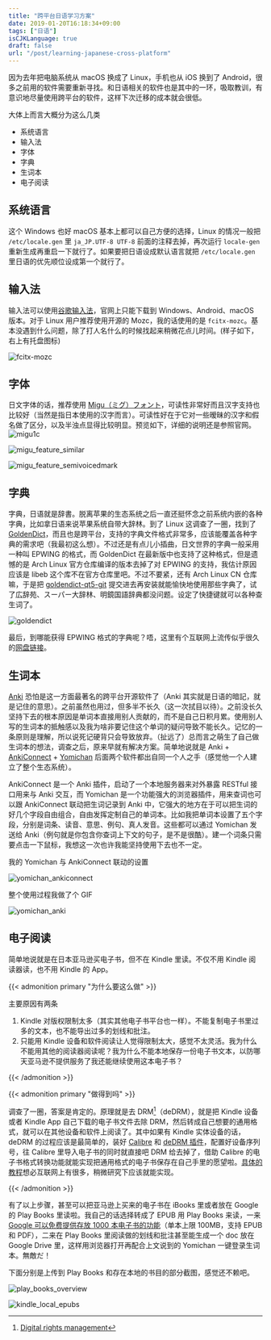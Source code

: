```yaml
---
title: "跨平台日语学习方案"
date: 2019-01-20T16:18:34+09:00
tags: ["日语"]
isCJKLanguage: true
draft: false
url: "/post/learning-japanese-cross-platform"
---
```


因为去年把电脑系统从 macOS 换成了 Linux，手机也从 iOS 换到了 Android，很多之前用的软件需要重新寻找。和日语相关的软件也是其中的一环，吸取教训，有意识地尽量使用跨平台的软件，这样下次迁移的成本就会很低。

大体上而言大概分为这么几类

- 系统语言
- 输入法
- 字体
- 字典
- 生词本
- 电子阅读

<!--more-->

## 系统语言

这个 Windows 也好 macOS 基本上都可以自己方便的选择，Linux 的情况一般把 `/etc/locale.gen` 里 `ja_JP.UTF-8 UTF-8` 前面的注释去掉，再次运行 `locale-gen` 重新生成再重启一下就行了。如果要把日语设成默认语言就把 `/etc/locale.gen` 里日语的优先顺位设成第一个就行了。

## 输入法

输入法可以使用[谷歌输入法](https://www.google.co.jp/ime/)，官网上只能下载到 Windows、Android、macOS 版本。对于 Linux 用户推荐使用开源的 Mozc，我的话使用的是 `fcitx-mozc`。基本没遇到什么问题，除了打人名什么的时候找起来稍微花点儿时间。(样子如下，右上有托盘图标)

![fcitx-mozc](mozc.png)

## 字体

日文字体的话，推荐使用 [Migu（ミグ）フォント](http://mix-mplus-ipa.osdn.jp/migu/)，可读性非常好而且汉字支持也比较好（当然是指日本使用的汉字而言）。可读性好在于它对一些暧昧的汉字和假名做了区分，以及半浊点显得比较明显。预览如下，详细的说明还是参照官网。![migu1c](sample_migu1c.png)

![migu_feature_similar](feature_similar.png)

![migu_feature_semivoicedmark](feature_semivoicedmark.png)

## 字典

字典，日语就是辞書。脱离苹果的生态系统之后一直还挺怀念之前系统内嵌的各种字典，比如拿日语来说苹果系统自带大辞林。到了 Linux 这调查了一圈，找到了 [GoldenDict](https://github.com/goldendict/goldendict)，而且也是跨平台，支持的字典文件格式非常多，应该能覆盖各种字典的需求吧（我最初这么想）。不过还是有点儿小插曲，日文世界的字典一般采用一种叫 EPWING 的格式，而 GoldenDict 在最新版中也支持了这种格式，但是遗憾的是 Arch Linux 官方仓库编译的版本去掉了对 EPWING 的支持，我估计原因应该是 libeb 这个库不在官方仓库里吧。不过不要紧，还有 Arch Linux CN 仓库嘛，于是把 [goldendict-qt5-git](https://aur.archlinux.org/packages/goldendict-qt5-git/) 提交进去再安装就能愉快地使用那些字典了，试了広辞苑、スーパー大辞林、明鏡国語辞典都没问题。设定了快捷键就可以各种查生词了。

![goldendict](goldendict.png)

最后，到哪能获得 EPWING 格式的字典呢？唔，这里有个互联网上流传似乎很久的[网盘链接](https://onedrive.live.com/?id=AC31052BF2B8CA11%211937&cid=AC31052BF2B8CA11)。

## 生词本

[Anki](https://apps.ankiweb.net/) 恐怕是这一方面最著名的跨平台开源软件了（Anki 其实就是日语的暗記，就是记住的意思）。之前虽然也用过，但多半不长久（这一次拭目以待）。之前没长久坚持下去的根本原因是单词本直接用别人贡献的，而不是自己日积月累。使用别人写的生词本的抵触感以及我为啥非要记住这个单词的疑问导致不能长久。记忆的一条原则是理解，所以说死记硬背只会导致放弃。（扯远了）总而言之萌生了自己做生词本的想法，调查之后，原来早就有解决方案。简单地说就是 Anki + [AnkiConnect](https://foosoft.net/projects/anki-connect/) + [Yomichan](https://foosoft.net/projects/yomichan/) 后面两个软件都出自同一个人之手（感觉他一个人建立了整个生态系统）。

AnkiConnect  是一个 Anki 插件，启动了一个本地服务器来对外暴露 RESTful 接口用来与 Anki 交互，而 Yomichan 是一个功能强大的浏览器插件，用来查词也可以跟 AnkiConnect 联动把生词记录到 Anki 中，它强大的地方在于可以把生词的好几个字段自由组合，自由发挥定制自己的单词本。比如我把单词本设置了五个字段，分别是词条、读音、意思、例句、真人发音。这些都可以通过 Yomichan 发送给 Anki（例句就是你包含你查词上下文的句子，是不是很酷）。建一个词条只需要点击一下鼠标，我想这一次也许我能坚持使用下去也不一定。

我的 Yomichan 与 AnkiConnect 联动的设置

![yomichan_ankiconnect](yomichan_ankiconnect.png)

整个使用过程我做了个 GIF

![yomichan_anki](yomichan_anki.gif)

## 电子阅读

简单地说就是在日本亚马逊买电子书，但不在 Kindle 里读。不仅不用 Kindle 阅读器读，也不用 Kindle 的 App。

{{< admonition primary "为什么要这么做" >}}

主要原因有两条

1. Kindle 对版权限制太多（其实其他电子书平台也一样）。不能复制电子书里过多的文本，也不能导出过多的划线和批注。
2. 只能用 Kindle 设备和软件阅读让人觉得限制太大，感觉不太灵活。我为什么不能用其他的阅读器阅读呢？我为什么不能本地保存一份电子书文本，以防哪天亚马逊不提供服务了我还能继续使用这本电子书？

{{< /admonition >}}

{{< admonition primary "做得到吗" >}}

调查了一圈，答案是肯定的。原理就是去 DRM[^DRM]（deDRM），就是把 Kindle 设备或者 Kindle App 自己下载的电子书文件去除 DRM，然后转成自己想要的通用格式，就可以在其他设备和软件上阅读了。其中如果有 Kindle 实体设备的话，deDRM 的过程应该是最简单的，装好 [Calibre](https://calibre-ebook.com/download) 和 [deDRM 插件](https://github.com/apprenticeharper/DeDRM_tools/tree/master/Obok_calibre_plugin)，配置好设备序列号，往 Calibre 里导入电子书的同时就直接吧 DRM 给去掉了，借助 Calibre 的电子书格式转换功能就能实现把通用格式的电子书保存在自己手里的愿望啦。[具体的教程](http://demikko-no-bibouroku.hatenablog.com/entry/2018/01/30/143650)想必互联网上有很多，稍微研究下应该就能实现。

[^DRM]: [Digital rights management](https://en.wikipedia.org/wiki/Digital_rights_management)

{{< /admonition >}}

有了以上步骤，甚至可以把亚马逊上买来的电子书在 iBooks 里或者放在 Google 的 Play Books 里读啦。我自己的话选择转成了 EPUB 用 Play Books 来读，一来 [Google 可以免费提供存放 1000 本电子书的功能](https://support.google.com/googleplay/answer/3097151?hl=en-GB)（单本上限 100MB，支持 EPUB 和 PDF），二来在 Play Books 里阅读做的划线和批注甚至能生成一个 doc 放在 Google Drive 里，这样用浏览器打开再配合上文说到的 Yomichan 一键登录生词本。無敵だ！

下面分别是上传到 Play Books 和存在本地的书目的部分截图，感觉还不赖吧。

![play_books_overview](play_books_overview.png)

![kindle_local_epubs](kindle_local_epubs.png)
